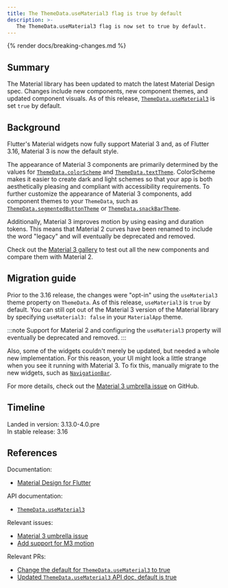 ```yaml
---
title: The ThemeData.useMaterial3 flag is true by default
description: >-
   The ThemeData.useMaterial3 flag is now set to true by default.
---
```


{% render docs/breaking-changes.md %}

## Summary

The Material library has been updated to match
the latest Material Design spec.
Changes include new components, new component themes,
and updated component visuals.
As of this release, [`ThemeData.useMaterial3`][] is set `true` by default.

## Background

Flutter's Material widgets now fully support Material 3 and,
as of Flutter 3.16, Material 3 is now the default style.

The appearance of Material 3 components are primarily determined by
the values for [`ThemeData.colorScheme`][] and [`ThemeData.textTheme`][].
ColorScheme makes it easier to create dark and light schemes so that
your app is both aesthetically pleasing and
compliant with accessibility requirements.
To further customize the appearance of Material 3 components,
add component themes to your `ThemeData`,
such as [`ThemeData.segmentedButtonTheme`][] or [`ThemeData.snackBarTheme`][].

Additionally, Material 3 improves motion by using easing and duration tokens.
This means that Material 2 curves have been renamed to include
the word "legacy" and will eventually be deprecated and removed.

Check out the [Material 3 gallery][] to test out
all the new components and compare them with Material 2.

[`ThemeData.colorScheme`]: {{site.api}}/flutter/material/ThemeData/colorScheme.html
[`ThemeData.textTheme`]: {{site.api}}/flutter/material/ThemeData/textTheme.html
[`ThemeData.segmentedButtonTheme`]: {{site.api}}/flutter/material/ThemeData/segmentedButtonTheme.html
[`ThemeData.snackBarTheme`]: {{site.api}}/flutter/material/ThemeData/snackBarTheme.html

## Migration guide

Prior to the 3.16 release, the changes were "opt-in"
using the `useMaterial3` theme property on `ThemeData`.
As of this release, `useMaterial3` is `true` by default.
You can still opt out of the Material 3 version of the Material library by
specifying `useMaterial3: false` in your `MaterialApp` theme.

:::note
Support for Material 2 and configuring the `useMaterial3` property
will eventually be deprecated and removed.
:::

Also, some of the widgets couldn't merely be updated,
but needed a whole new implementation.
For this reason, your UI might look a little strange when
you see it running with Material 3.
To fix this, manually migrate to the new widgets, such as [`NavigationBar`][].

For more details, check out the [Material 3 umbrella issue][] on GitHub.

[`NavigationBar`]: {{site.api}}/flutter/material/NavigationBar-class.html

## Timeline

Landed in version: 3.13.0-4.0.pre<br>
In stable release: 3.16

## References

Documentation:

* [Material Design for Flutter][]

API documentation:

* [`ThemeData.useMaterial3`][]

Relevant issues:

* [Material 3 umbrella issue][]
* [Add support for M3 motion][]

Relevant PRs:

* [Change the default for `ThemeData.useMaterial3` to true][]
* [Updated `ThemeData.useMaterial3` API doc, default is true][]


[Material 3 gallery]: https://github.com/flutter/samples/tree/main/material_3_demo
[Material 3 umbrella issue]: {{site.repo.flutter}}/issues/91605
[Material Design for Flutter]: /ui/design/material
[`ThemeData.useMaterial3`]: {{site.api}}/flutter/material/ThemeData/useMaterial3.html
[Add support for M3 motion]: {{site.repo.flutter}}/issues/129942
[Change the default for `ThemeData.useMaterial3` to true]: {{site.repo.flutter}}/pull/129724
[Updated `ThemeData.useMaterial3` API doc, default is true]: {{site.repo.flutter}}/pull/130764


